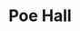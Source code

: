 ---
events:
- building: Poe Hall
  categories: poe-hall
  description: Hazel Virginia Clark received a master's degree in Occupational Information
    and Guidance, becoming the first African American woman to receive a master's
    degree from NC State.
  event_decade: '1960'
  event_id: '1'
  excerpt: Hazel Virginia Clark received a master's degree in Occupational Information
    and Guidance, becoming the first African American woman to receive a master's
    degree from NC State.
  image id (orig): 0004957
  image_caption: Poe Hall, view
  image_id: 0004957
  image_link: https://d.lib.ncsu.edu/collections/catalog/0004957
  start_date: 01/01/1960
  title: First African American Woman Masters' Degree Recipient
  year: '1960'
- building: Poe Hall
  categories: poe-hall
  description: William Maxwell became an assistant dean in the School of Education,
    making him NC State's first African American academic administrator.
  event_decade: '1970'
  event_id: '11'
  excerpt: William Maxwell became an assistant dean in the School of Education, making
    him NC State's first African American academic administrator.
  image id (orig): 0004953
  image_caption: Poe Hall, new School of Education building, North Carolina State
    University, Raleigh.
  image_id: 0004953
  image_link: https://d.lib.ncsu.edu/collections/catalog/0004953
  start_date: 01/01/1972
  title: First African American academic administrator
  year: '1972'
lat: '35.785599'
layout: post
lng: '-78.666397'
order: 26
permalink: places/poe-hall/
place: poe-hall
route:
  code: Ok
  routes:
  - distance: 106.159
    duration: 74.76
    geometry:
      coordinates:
      - - -78.666458
        - 35.785396
      - - -78.66654
        - 35.785407
      - - -78.666616
        - 35.785405
      - - -78.666653
        - 35.785401
      - - -78.666692
        - 35.785391
      - - -78.666753
        - 35.785349
      - - -78.666808
        - 35.7854
      - - -78.666688
        - 35.78571
      - - -78.666876
        - 35.785759
      - - -78.666909
        - 35.785767
      - - -78.667039
        - 35.785801
      type: LineString
    legs:
    - admins:
      - iso_3166_1: US
        iso_3166_1_alpha3: USA
      distance: 106.159
      duration: 74.76
      steps:
      - distance: 28.819
        driving_side: right
        duration: 20.295
        geometry:
          coordinates:
          - - -78.666458
            - 35.785396
          - - -78.66654
            - 35.785407
          - - -78.666616
            - 35.785405
          - - -78.666653
            - 35.785401
          - - -78.666692
            - 35.785391
          - - -78.666753
            - 35.785349
          type: LineString
        intersections:
        - admin_index: 0
          bearings:
          - 279
          duration: 12.548
          entry:
          - true
          geometry_index: 0
          is_urban: true
          location:
          - -78.666458
          - 35.785396
          mapbox_streets_v8:
            class: service
          out: 0
          weight: 12.548
        - admin_index: 0
          bearings:
          - 86
          - 241
          entry:
          - false
          - true
          geometry_index: 3
          in: 0
          is_urban: true
          location:
          - -78.666653
          - 35.785401
          mapbox_streets_v8:
            class: service
          out: 1
        maneuver:
          bearing_after: 279
          bearing_before: 0
          instruction: Walk west on the walkway.
          location:
          - -78.666458
          - 35.785396
          type: depart
        mode: walking
        name: ''
        weight: 20.295
      - distance: 44
        driving_side: right
        duration: 30.986
        geometry:
          coordinates:
          - - -78.666753
            - 35.785349
          - - -78.666808
            - 35.7854
          - - -78.666688
            - 35.78571
          type: LineString
        intersections:
        - admin_index: 0
          bearings:
          - 50
          - 319
          entry:
          - false
          - true
          geometry_index: 5
          in: 0
          is_urban: true
          location:
          - -78.666753
          - 35.785349
          mapbox_streets_v8:
            class: service
          out: 1
        maneuver:
          bearing_after: 319
          bearing_before: 230
          instruction: Turn right onto the walkway.
          location:
          - -78.666753
          - 35.785349
          modifier: right
          type: turn
        mode: walking
        name: ''
        weight: 30.986
      - distance: 18
        driving_side: right
        duration: 12.676
        geometry:
          coordinates:
          - - -78.666688
            - 35.78571
          - - -78.666876
            - 35.785759
          type: LineString
        intersections:
        - admin_index: 0
          bearings:
          - 197
          - 288
          entry:
          - false
          - true
          geometry_index: 7
          in: 0
          is_urban: true
          location:
          - -78.666688
          - 35.78571
          mapbox_streets_v8:
            class: service
          out: 1
        maneuver:
          bearing_after: 288
          bearing_before: 17
          instruction: Turn left onto the walkway.
          location:
          - -78.666688
          - 35.78571
          modifier: left
          type: turn
        mode: walking
        name: ''
        weight: 12.676
      - distance: 3
        driving_side: right
        duration: 2.113
        geometry:
          coordinates:
          - - -78.666876
            - 35.785759
          - - -78.666909
            - 35.785767
          type: LineString
        intersections:
        - admin_index: 0
          bearings:
          - 108
          - 287
          entry:
          - false
          - true
          geometry_index: 8
          in: 0
          is_urban: true
          location:
          - -78.666876
          - 35.785759
          mapbox_streets_v8:
            class: service
          out: 1
          turn_weight: 30
        maneuver:
          bearing_after: 287
          bearing_before: 288
          instruction: Continue.
          location:
          - -78.666876
          - 35.785759
          modifier: straight
          type: new name
        mode: walking
        name: ''
        weight: 32.113
      - distance: 12.34
        driving_side: right
        duration: 8.69
        geometry:
          coordinates:
          - - -78.666909
            - 35.785767
          - - -78.667039
            - 35.785801
          type: LineString
        intersections:
        - admin_index: 0
          bearings:
          - 107
          - 288
          entry:
          - false
          - true
          geometry_index: 9
          in: 0
          is_urban: true
          location:
          - -78.666909
          - 35.785767
          mapbox_streets_v8:
            class: service
          out: 1
        maneuver:
          bearing_after: 288
          bearing_before: 287
          instruction: Continue on the walkway.
          location:
          - -78.666909
          - 35.785767
          modifier: straight
          type: new name
        mode: walking
        name: ''
        weight: 8.69
      - distance: 0
        driving_side: right
        duration: 0
        geometry:
          coordinates:
          - - -78.667039
            - 35.785801
          - - -78.667039
            - 35.785801
          type: LineString
        intersections:
        - admin_index: 0
          bearings:
          - 108
          entry:
          - true
          geometry_index: 10
          in: 0
          location:
          - -78.667039
          - 35.785801
        maneuver:
          bearing_after: 0
          bearing_before: 288
          instruction: Your destination is on the right.
          location:
          - -78.667039
          - 35.785801
          modifier: right
          type: arrive
        mode: walking
        name: ''
        weight: 0
      summary: ''
      weight: 104.76
    weight: 104.76
    weight_name: pedestrian
  waypoints:
  - distance: 23.259
    location:
    - -78.666458
    - 35.785396
    name: ''
  - distance: 11.596
    location:
    - -78.667039
    - 35.785801
    name: ''
title: Poe Hall

---